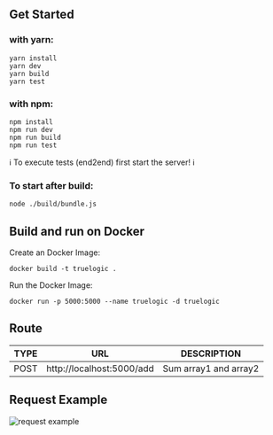 ## Get Started 

### with yarn:
```shell
yarn install
yarn dev
yarn build
yarn test
```

### with npm:
```shell
npm install
npm run dev
npm run build
npm run test
```

:information_source: To execute tests (end2end) first start the server! :information_source:

### To start after build:
```shell
node ./build/bundle.js
```

## Build and run on Docker

Create an Docker Image:
```shell
docker build -t truelogic .
```
Run the Docker Image:
```shell
docker run -p 5000:5000 --name truelogic -d truelogic
```

## Route

| TYPE  | URL | DESCRIPTION |
| - | - | - |
| POST | http://localhost:5000/add  | Sum array1 and array2 |

## Request Example

![request example](https://i.ibb.co/CQQpjX0/Screenshot-from-2020-12-17-13-39-49.png)

